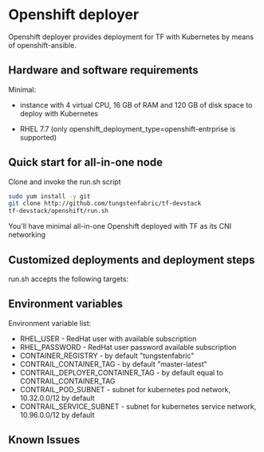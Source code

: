 # Openshift deployer

Openshift deployer provides deployment for TF with Kubernetes by means of openshift-ansible.

## Hardware and software requirements

Minimal:

- instance with 4 virtual CPU, 16 GB of RAM and 120 GB of disk space to deploy with Kubernetes

- RHEL 7.7 (only openshift_deployment_type=openshift-entrprise is supported)

## Quick start for all-in-one node

Clone and invoke the run.sh script

``` bash
sudo yum install -y git
git clone http://github.com/tungstenfabric/tf-devstack
tf-devstack/openshift/run.sh
```

You'll have minimal all-in-one Openshift deployed with TF as its CNI networking

## Customized deployments and deployment steps

run.sh accepts the following targets:

## Environment variables

Environment variable list:

- RHEL_USER - RedHat user with available subscription
- RHEL_PASSWORD - RedHat user password available subscription
- CONTAINER_REGISTRY - by default "tungstenfabric"
- CONTRAIL_CONTAINER_TAG - by default "master-latest"
- CONTRAIL_DEPLOYER_CONTAINER_TAG - by default equal to CONTRAIL_CONTAINER_TAG
- CONTRAIL_POD_SUBNET - subnet for kubernetes pod network, 10.32.0.0/12 by default
- CONTRAIL_SERVICE_SUBNET - subnet for kubernetes service network, 10.96.0.0/12 by default

## Known Issues
